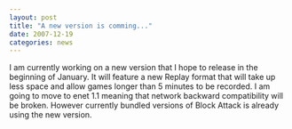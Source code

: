 ```yaml
---
layout: post
title: "A new version is comming..."
date: 2007-12-19
categories: news
---
```

I am currently working on a new version that I hope to release in the beginning of January.
It will feature a new Replay format that will take up less space and allow games longer than 5 minutes to be recorded. I am going to move to enet 1.1 meaning that network backward compatibility will be broken. However currently bundled versions of Block Attack is already using the new version.
